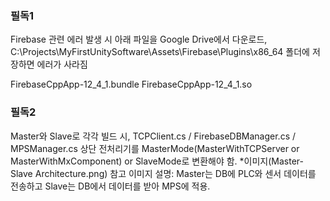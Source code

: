 ### 필독1
Firebase 관련 에러 발생 시 아래 파일을 Google Drive에서 다운로드, C:\Projects\MyFirstUnitySoftware\Assets\Firebase\Plugins\x86_64 폴더에 저장하면 에러가 사라짐

FirebaseCppApp-12_4_1.bundle
FirebaseCppApp-12_4_1.so

### 필독2
Master와 Slave로 각각 빌드 시, 
TCPClient.cs / FirebaseDBManager.cs / MPSManager.cs 상단
전처리기를 MasterMode(MasterWithTCPServer or MasterWithMxComponent) or SlaveMode로 변환해야 함.
*이미지(Master-Slave Architecture.png) 참고
이미지 설명: Master는 DB에 PLC와 센서 데이터를 전송하고 Slave는 DB에서 데이터를 받아 MPS에 적용.